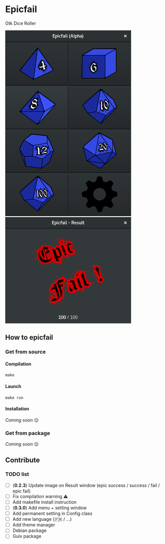 # Epicfail
Gtk Dice Roller

![Epicfail main window](/Doc/Screen/Alpha_0.2.1.png)
![Epicfail result window](/Doc/Screen/Alpha_0.2.1_Result.png)

## How to epicfail
### Get from source
#### Compilation
```shell
make
```

#### Launch
```shell
make run
```

#### Installation
_Coming soon_ :wink:

### Get from package
_Coming soon_ :wink:

## Contribute
### TODO list
 - [ ] (**0.2.3**) Update image on Result window (epic success / success / fail / epic fail)
 - [ ] Fix compilation warning :warning:
 - [ ] Add makefile install instruction
 - [ ] (**0.3.0**) Add menu + setting window
 - [ ] Add permanent setting in Config class
 - [ ] Add new language (:fr: / ...)
 - [ ] Add theme manager
 - [ ] Debian package 
 - [ ] Guix package

